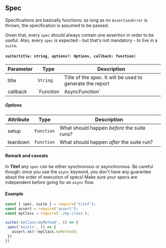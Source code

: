 ## Spec

Specifications are basically functions: as long as no `AssertionError` is
thrown, the specification is assumed to be passed.

Given that, every `spec` should always contain one assertion in order to
be useful. Also, every `spec` is expected - but that's not mandatory -
to live in a `suite`.

#### `suite(title: string, options?: Options, callback: function)`

| Parameter 	| Type          	        | Description                                              |
|-----------	|------------------------	|----------------------------------------------------------|
| title     	| `String`        	        | Title of the spec. It will be used to generate the report|                	|
| callback  	| `Function|AsyncFunction` 	| Where you will host your assertions.                     |

##### Options
| Attribute 	| Type     | Description                                 |
|-----------	|--------- |-------------------------------------------- |
| setup     	| `Function` | What should happen _before_ the suite runs? |
| teardown   	| `Function` | What should happen _after_ the suite run?  |

#### Remark and caveats
In **Titef** any `spec` can be either synchronous or asynchronous. Be 
careful though: once you use the `async` keyword, you don't have any 
guarantee about the order of execution of specs! Make sure your specs
are independent before going for an `async` flow.

#### Example
 ```javascript
const { spec, suite } = require('titef');
const assert = require('assert');
const myClass = require('./my-class');

suite('myClass:myMethod', () => {
  spec('exists', () => {
    assert.ok(!!myClass.myMethod);
  })
 })
```
